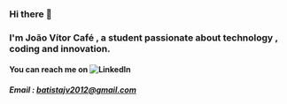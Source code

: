 ### Hi there 👋

### I'm João Vítor Café , a student passionate about technology , coding and innovation.

#### You can reach me on ![LinkedIn](www.linkedin.com/in/joaovitorcafe)
##### Email : batistajv2012@gmail.com


<!--
**JoaoVitorCafe/JoaoVitorCafe** is a ✨ _special_ ✨ repository because its `README.md` (this file) appears on your GitHub profile.

Here are some ideas to get you started:

- 🔭 I’m currently working on ...
- 🌱 I’m currently learning ...
- 👯 I’m looking to collaborate on ...
- 🤔 I’m looking for help with ...
- 💬 Ask me about ...
- 📫 How to reach me: ...
- 😄 Pronouns: ...
- ⚡ Fun fact: ...
-->
